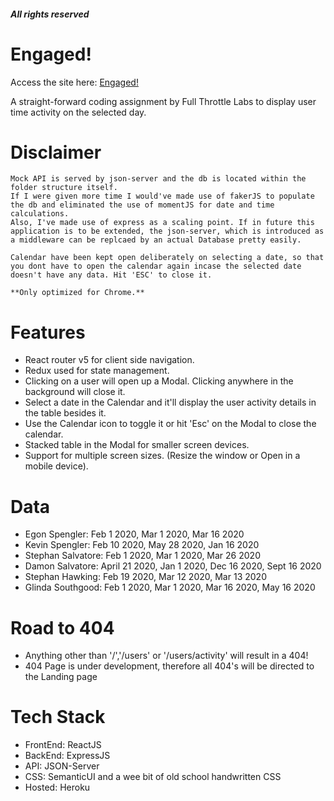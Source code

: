 ##### All rights reserved

# Engaged!

Access the site here: [Engaged!](https://projectfullthrottle.herokuapp.com/)

A straight-forward coding assignment by Full Throttle Labs to display user time activity on the selected day.

# Disclaimer

```
Mock API is served by json-server and the db is located within the folder structure itself.
If I were given more time I would've made use of fakerJS to populate the db and eliminated the use of momentJS for date and time calculations.
Also, I've made use of express as a scaling point. If in future this application is to be extended, the json-server, which is introduced as a middleware can be replcaed by an actual Database pretty easily.
```

```
Calendar have been kept open deliberately on selecting a date, so that you dont have to open the calendar again incase the selected date doesn't have any data. Hit 'ESC' to close it.
```

```
**Only optimized for Chrome.**
```

# Features

- React router v5 for client side navigation.
- Redux used for state management.
- Clicking on a user will open up a Modal. Clicking anywhere in the background will close it.
- Select a date in the Calendar and it'll display the user activity details in the table besides it.
- Use the Calendar icon to toggle it or hit 'Esc' on the Modal to close the calendar.
- Stacked table in the Modal for smaller screen devices.
- Support for multiple screen sizes. (Resize the window or Open in a mobile device).

# Data

- Egon Spengler: Feb 1 2020, Mar 1 2020, Mar 16 2020
- Kevin Spengler: Feb 10 2020, May 28 2020, Jan 16 2020
- Stephan Salvatore: Feb 1 2020, Mar 1 2020, Mar 26 2020
- Damon Salvatore: April 21 2020, Jan 1 2020, Dec 16 2020, Sept 16 2020
- Stephan Hawking: Feb 19 2020, Mar 12 2020, Mar 13 2020
- Glinda Southgood: Feb 1 2020, Mar 1 2020, Mar 16 2020, May 16 2020

# Road to 404

- Anything other than '/','/users' or '/users/activity' will result in a 404!
- 404 Page is under development, therefore all 404's will be directed to the Landing page

# Tech Stack

- FrontEnd: ReactJS
- BackEnd: ExpressJS
- API: JSON-Server
- CSS: SemanticUI and a wee bit of old school handwritten CSS
- Hosted: Heroku
